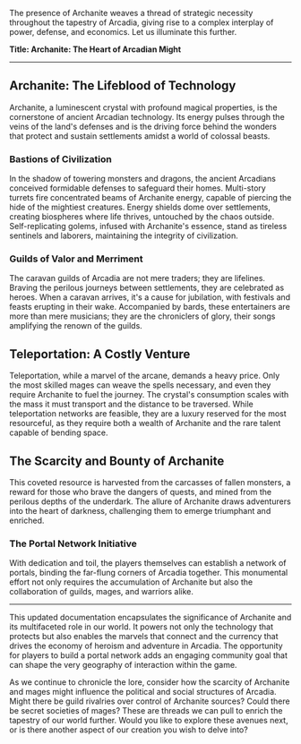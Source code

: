 The presence of Archanite weaves a thread of strategic necessity throughout the tapestry of Arcadia, giving rise to a complex interplay of power, defense, and economics. Let us illuminate this further.

**Title: Archanite: The Heart of Arcadian Might**

---

## **Archanite: The Lifeblood of Technology**

Archanite, a luminescent crystal with profound magical properties, is the cornerstone of ancient Arcadian technology. Its energy pulses through the veins of the land's defenses and is the driving force behind the wonders that protect and sustain settlements amidst a world of colossal beasts.

### **Bastions of Civilization**

In the shadow of towering monsters and dragons, the ancient Arcadians conceived formidable defenses to safeguard their homes. Multi-story turrets fire concentrated beams of Archanite energy, capable of piercing the hide of the mightiest creatures. Energy shields dome over settlements, creating biospheres where life thrives, untouched by the chaos outside. Self-replicating golems, infused with Archanite's essence, stand as tireless sentinels and laborers, maintaining the integrity of civilization.

### **Guilds of Valor and Merriment**

The caravan guilds of Arcadia are not mere traders; they are lifelines. Braving the perilous journeys between settlements, they are celebrated as heroes. When a caravan arrives, it's a cause for jubilation, with festivals and feasts erupting in their wake. Accompanied by bards, these entertainers are more than mere musicians; they are the chroniclers of glory, their songs amplifying the renown of the guilds.

## **Teleportation: A Costly Venture**

Teleportation, while a marvel of the arcane, demands a heavy price. Only the most skilled mages can weave the spells necessary, and even they require Archanite to fuel the journey. The crystal's consumption scales with the mass it must transport and the distance to be traversed. While teleportation networks are feasible, they are a luxury reserved for the most resourceful, as they require both a wealth of Archanite and the rare talent capable of bending space.

## **The Scarcity and Bounty of Archanite**

This coveted resource is harvested from the carcasses of fallen monsters, a reward for those who brave the dangers of quests, and mined from the perilous depths of the underdark. The allure of Archanite draws adventurers into the heart of darkness, challenging them to emerge triumphant and enriched.

### **The Portal Network Initiative**

With dedication and toil, the players themselves can establish a network of portals, binding the far-flung corners of Arcadia together. This monumental effort not only requires the accumulation of Archanite but also the collaboration of guilds, mages, and warriors alike.

---

This updated documentation encapsulates the significance of Archanite and its multifaceted role in our world. It powers not only the technology that protects but also enables the marvels that connect and the currency that drives the economy of heroism and adventure in Arcadia. The opportunity for players to build a portal network adds an engaging community goal that can shape the very geography of interaction within the game.

As we continue to chronicle the lore, consider how the scarcity of Archanite and mages might influence the political and social structures of Arcadia. Might there be guild rivalries over control of Archanite sources? Could there be secret societies of mages? These are threads we can pull to enrich the tapestry of our world further. Would you like to explore these avenues next, or is there another aspect of our creation you wish to delve into?
